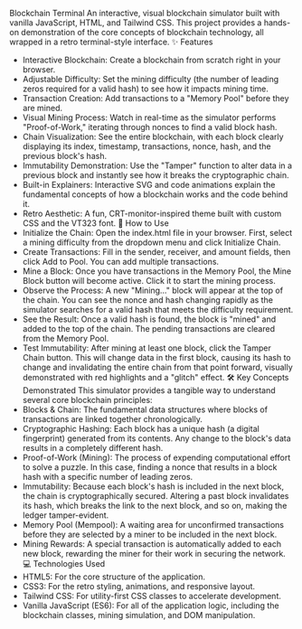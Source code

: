 Blockchain Terminal
An interactive, visual blockchain simulator built with vanilla JavaScript, HTML, and Tailwind CSS. This project provides a hands-on demonstration of the core concepts of blockchain technology, all wrapped in a retro terminal-style interface.
✨ Features
 * Interactive Blockchain: Create a blockchain from scratch right in your browser.
 * Adjustable Difficulty: Set the mining difficulty (the number of leading zeros required for a valid hash) to see how it impacts mining time.
 * Transaction Creation: Add transactions to a "Memory Pool" before they are mined.
 * Visual Mining Process: Watch in real-time as the simulator performs "Proof-of-Work," iterating through nonces to find a valid block hash.
 * Chain Visualization: See the entire blockchain, with each block clearly displaying its index, timestamp, transactions, nonce, hash, and the previous block's hash.
 * Immutability Demonstration: Use the "Tamper" function to alter data in a previous block and instantly see how it breaks the cryptographic chain.
 * Built-in Explainers: Interactive SVG and code animations explain the fundamental concepts of how a blockchain works and the code behind it.
 * Retro Aesthetic: A fun, CRT-monitor-inspired theme built with custom CSS and the VT323 font.
🚀 How to Use
 * Initialize the Chain: Open the index.html file in your browser. First, select a mining difficulty from the dropdown menu and click Initialize Chain.
 * Create Transactions: Fill in the sender, receiver, and amount fields, then click Add to Pool. You can add multiple transactions.
 * Mine a Block: Once you have transactions in the Memory Pool, the Mine Block button will become active. Click it to start the mining process.
 * Observe the Process: A new "Mining..." block will appear at the top of the chain. You can see the nonce and hash changing rapidly as the simulator searches for a valid hash that meets the difficulty requirement.
 * See the Result: Once a valid hash is found, the block is "mined" and added to the top of the chain. The pending transactions are cleared from the Memory Pool.
 * Test Immutability: After mining at least one block, click the Tamper Chain button. This will change data in the first block, causing its hash to change and invalidating the entire chain from that point forward, visually demonstrated with red highlights and a "glitch" effect.
🛠️ Key Concepts Demonstrated
This simulator provides a tangible way to understand several core blockchain principles:
 * Blocks & Chain: The fundamental data structures where blocks of transactions are linked together chronologically.
 * Cryptographic Hashing: Each block has a unique hash (a digital fingerprint) generated from its contents. Any change to the block's data results in a completely different hash.
 * Proof-of-Work (Mining): The process of expending computational effort to solve a puzzle. In this case, finding a nonce that results in a block hash with a specific number of leading zeros.
 * Immutability: Because each block's hash is included in the next block, the chain is cryptographically secured. Altering a past block invalidates its hash, which breaks the link to the next block, and so on, making the ledger tamper-evident.
 * Memory Pool (Mempool): A waiting area for unconfirmed transactions before they are selected by a miner to be included in the next block.
 * Mining Rewards: A special transaction is automatically added to each new block, rewarding the miner for their work in securing the network.
💻 Technologies Used
 * HTML5: For the core structure of the application.
 * CSS3: For the retro styling, animations, and responsive layout.
 * Tailwind CSS: For utility-first CSS classes to accelerate development.
 * Vanilla JavaScript (ES6): For all of the application logic, including the blockchain classes, mining simulation, and DOM manipulation.
